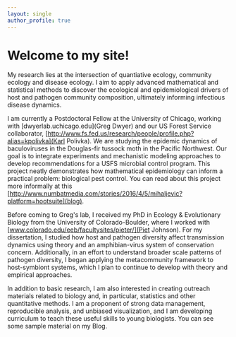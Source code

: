 ```yaml
---
layout: single
author_profile: true
---
```


# Welcome to my site!

My research lies at the intersection of quantiative ecology, community ecology and disease ecology. I aim to apply advanced mathematical and statistical methods to discover the ecological and epidemiological drivers of host and pathogen community composition, ultimately informing infectious disease dynamics. 

I am currently a Postdoctoral Fellow at the University of Chicago, working with [dwyerlab.uchicago.edu](Greg Dwyer) and our US Forest Service collaborator, [http://www.fs.fed.us/research/people/profile.php?alias=kpolivka](Karl Polivka). We are studying the epidemic dynamics of baculoviruses in the Douglas-fir tussock moth in the Pacific Northwest. Our goal is to integrate experiments and mechanistic modeling approaches to develop recommendations for a USFS microbial control program. This project neatly demonstrates how mathematical epidemiology can inform a practical problem: biological pest control. You can read about this project more informally at this [http://www.numbatmedia.com/stories/2016/4/5/mihaljevic?platform=hootsuite](blog).

Before coming to Greg's lab, I received my PhD in Ecology & Evolutionary Biology from the University of Colorado-Boulder, where I worked with [www.colorado.edu/eeb/facultysites/pieter/](Piet Johnson). For my dissertation, I studied how host and pathogen diversity affect transmission dynamics using theory and an amphibian-virus system of conservation concern. Additionally, in an effort to understand broader scale patterns of pathogen diversity, I began applying the metacommunity framework to host-symbiont systems, which I plan to continue to develop with theory and empirical approaches. 

In addition to basic research, I am also interested in creating outreach materials related to biology and, in particular, statistics and other quantitative methods. I am a proponent of strong data management, reproducible analysis, and unbiased visualization, and I am developing curriculum to teach these useful skills to young biologists. You can see some sample material on my Blog. 